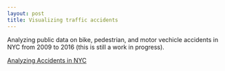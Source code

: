 ```yaml
---
layout: post
title: Visualizing traffic accidents
---
```


Analyzing public data on bike, pedestrian, and motor vechicle accidents in NYC from 2009 to 2016 (this is still a work in progress).

[Analyzing Accidents in NYC](https://github.com/JoomiK/Accidents/blob/master/Accidents.ipynb)


